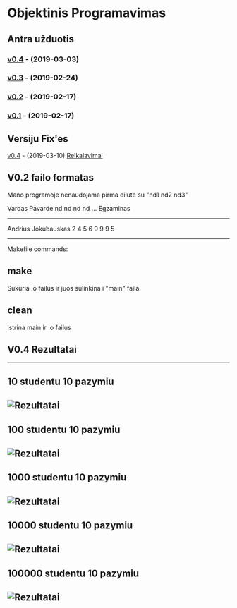 # Objektinis Programavimas


## Antra užduotis


### [v0.4](https://github.com/Andriusjok/ObjekProg/releases/tag/Ver0.4) - (2019-03-03) 
### [v0.3](https://github.com/Andriusjok/ObjekProg/releases/tag/v0.3) - (2019-02-24)
### [v0.2](https://github.com/Andriusjok/ObjekProg/releases/tag/V0.2E) - (2019-02-17)
### [v0.1](https://github.com/Andriusjok/ObjekProg/releases/tag/0.1FixedBugs) - (2019-02-17)

## Versiju Fix'es
[v0.4](https://github.com/Andriusjok/ObjekProg/releases/tag/ver0.4F) - (2019-03-10)
[Reikalavimai](https://github.com/objprog/paskaitos2019/wiki/2-oji-u%C5%BEduotis)



## V0.2 failo formatas
Mano programoje nenaudojama pirma eilute su "nd1 nd2 nd3"

Vardas Pavarde nd nd nd nd ... Egzaminas


-----------------------------------------------------------


Andrius Jokubauskas 2 4 5 6 9 9 9 5


------------------------------------------------------------
Makefile commands:
## make
Sukuria .o failus ir juos sulinkina i "main" faila.
## clean
istrina main ir .o failus
## V0.4 Rezultatai
------------------------------------------------------------
## 10 studentu 10 pazymiu
![Rezultatai](https://i.imgur.com/eR9Ch3D.png)
------------------------------------------------------------
## 100 studentu 10 pazymiu
![Rezultatai](https://i.imgur.com/3PjcBh6.png)
------------------------------------------------------------
## 1000 studentu 10 pazymiu
![Rezultatai](https://i.imgur.com/nmrE4hJ.png)
------------------------------------------------------------
## 10000 studentu 10 pazymiu
![Rezultatai](https://i.imgur.com/kqrcstP.png)
------------------------------------------------------------
## 100000 studentu 10 pazymiu
![Rezultatai](https://i.imgur.com/W0WxAto.png)
------------------------------------------------------------
